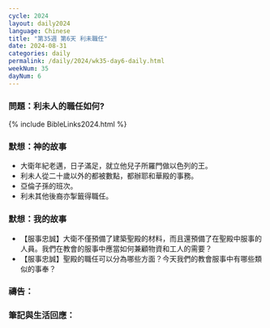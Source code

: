 ```yaml
---
cycle: 2024
layout: daily2024
language: Chinese
title: "第35週 第6天 利未職任"
date: 2024-08-31
categories: daily
permalink: /daily/2024/wk35-day6-daily.html
weekNum: 35
dayNum: 6
---
```


### 問題：利未人的職任如何?
 
{% include BibleLinks2024.html %}

### 默想：神的故事
+ 大衛年紀老邁，日子滿足，就立他兒子所羅門做以色列的王。  
+ 利未人從二十歲以外的都被數點，都辦耶和華殿的事務。  
+ 亞倫子孫的班次。  
+ 利未其他後裔亦掣籤得職任。  

### 默想：我的故事  
+ 【服事忠誠】大衛不僅預備了建築聖殿的材料，而且還預備了在聖殿中服事的人員。我們在教會的服事中應當如何兼顧物資和工人的需要？  
+ 【服事忠誠】聖殿的職任可以分為哪些方面？今天我們的教會服事中有哪些類似的事奉？  

### 禱告：

### 筆記與生活回應：
